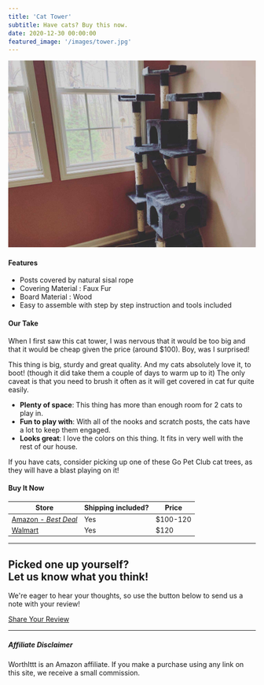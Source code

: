 ```yaml
---
title: 'Cat Tower'
subtitle: Have cats? Buy this now.
date: 2020-12-30 00:00:00
featured_image: '/images/tower.jpg'
---
```


![](/images/tower.jpg)

#### Features

- Posts covered by natural sisal rope
- Covering Material : Faux Fur
- Board Material : Wood
- Easy to assemble with step by step instruction and tools included

#### Our Take

When I first saw this cat tower, I was nervous that it would be too big and that it would be cheap given the price (around $100). Boy, was I surprised!

This thing is big, sturdy and great quality. And my cats absolutely love it, to boot! (though it did take them a couple of days to warm up to it) The only caveat is that you need to brush it often as it will get covered in cat fur quite easily.

- **Plenty of space**: This thing has more than enough room for 2 cats to play in.
- **Fun to play with**: With all of the nooks and scratch posts, the cats have a lot to keep them engaged.
- **Looks great**: I love the colors on this thing. It fits in very well with the rest of our house.

If you have cats, consider picking up one of these Go Pet Club cat trees, as they will have a blast playing on it!

#### Buy It Now

| Store                | Shipping included? | Price |
|----------------------|------------------|-------|
| [Amazon - _Best Deal_](https://amzn.to/3n6FX1k)         | Yes              | $100-120   |
| [Walmart](https://www.walmart.com/ip/Go-Pet-Club-72-in-Cat-Tree-Condo-Scratching-Post-Tower-Blue/15007507)   | Yes              | $120   |

---

## Picked one up yourself? <br />Let us know what you think!

We're eager to hear your thoughts, so use the button below to send us a note with your review!

<a href="/contact" class="button">Share Your Review</a>

---

##### Affiliate Disclaimer

WorthIttt is an Amazon affiliate. If you make a purchase using any link on this site, we receive a small commission.
